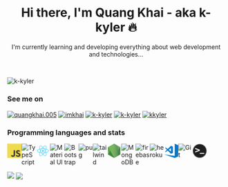 <h1 align="center">Hi there, I'm Quang Khai - aka k-kyler 🔥</h1>
<p align="center">I'm currently learning and developing everything about web development and technologies...</p>

<br />

<p align="left"> <img src="https://komarev.com/ghpvc/?username=k-kyler&label=Views&color=0e75b6&style=flat" alt="k-kyler" /> </p>
<h3 align="left">See me on</h3>
<p align="left">
<a href="https://fb.com/quangkhai.005" target="blank"><img align="center" src="https://raw.githubusercontent.com/rahuldkjain/github-profile-readme-generator/master/src/images/icons/Social/facebook.svg" alt="quangkhai.005" height="30" width="40" /></a>
<a href="https://linkedin.com/in/imkhai" target="blank"><img align="center" src="https://raw.githubusercontent.com/rahuldkjain/github-profile-readme-generator/master/src/images/icons/Social/linked-in-alt.svg" alt="imkhai" height="30" width="40" /></a>
<a href="https://codepen.io/k-kyler" target="blank"><img align="center" src="https://raw.githubusercontent.com/rahuldkjain/github-profile-readme-generator/master/src/images/icons/Social/codepen.svg" alt="k-kyler" height="30" width="40" /></a>
<a href="https://codesandbox.com/k-kyler" target="blank"><img align="center" src="https://cdn.jsdelivr.net/npm/simple-icons@3.0.1/icons/codesandbox.svg" alt="k-kyler" height="30" width="40" /></a>
<a href="https://www.hackerrank.com/kkyler" target="blank"><img align="center" src="https://raw.githubusercontent.com/rahuldkjain/github-profile-readme-generator/master/src/images/icons/Social/hackerrank.svg" alt="kkyler" height="30" width="40" /></a>
</p>

<h3 align="left">Programming languages and stats</h3>
<img align="left" alt="JavaScript" width="33px" src="https://raw.githubusercontent.com/github/explore/80688e429a7d4ef2fca1e82350fe8e3517d3494d/topics/javascript/javascript.png" />
<img align="left" alt="TypeScript" width="33px" src="https://upload.wikimedia.org/wikipedia/commons/thumb/4/4c/Typescript_logo_2020.svg/1200px-Typescript_logo_2020.svg.png" />
<img align="left" alt="React" width="33px" src="https://raw.githubusercontent.com/github/explore/80688e429a7d4ef2fca1e82350fe8e3517d3494d/topics/react/react.png" />
<img align="left" alt="Material UI" width="33px" src="https://opencollective-production.s3.us-west-1.amazonaws.com/ada636e0-395b-11ea-8ab7-b3f0317bbc7c.png" />
<img align="left" alt="Bootstrap" width="33px" src="https://img.icons8.com/color/452/bootstrap.png" />
<img align="left" src="https://cdn.worldvectorlogo.com/logos/pug.svg" alt="pug" width="33" />
<img align="left" src="https://www.vectorlogo.zone/logos/tailwindcss/tailwindcss-icon.svg" alt="tailwind" width="33" />
<img align="left" alt="Node.js" width="33px" src="https://raw.githubusercontent.com/github/explore/80688e429a7d4ef2fca1e82350fe8e3517d3494d/topics/nodejs/nodejs.png" />
<img align="left" alt="MongoDB" width="33px" src="https://img.icons8.com/color/452/mongodb.png" />
<img align="left" src="https://www.vectorlogo.zone/logos/firebase/firebase-icon.svg" alt="firebase" width="33" />
<img align="left" src="https://www.vectorlogo.zone/logos/heroku/heroku-icon.svg" alt="heroku" width="33" />
<img align="left" alt="Visual Studio Code" width="33px" src="https://raw.githubusercontent.com/github/explore/80688e429a7d4ef2fca1e82350fe8e3517d3494d/topics/visual-studio-code/visual-studio-code.png" />
<!--- <img align="left" alt="Figma" width="33px" src="https://avatars.githubusercontent.com/u/5155369?s=200&v=4" /> --->
<img align="left" alt="Git" width="33px" src="https://upload.wikimedia.org/wikipedia/commons/thumb/3/3f/Git_icon.svg/1024px-Git_icon.svg.png" />
<img align="left" alt="Terminal" width="33px" src="https://raw.githubusercontent.com/github/explore/80688e429a7d4ef2fca1e82350fe8e3517d3494d/topics/terminal/terminal.png" />

<br />
<br />
<br />

<!-- ![](https://github-readme-stats.vercel.app/api/top-langs?username=k-kyler&show_icons=true&locale=en&layout=compact&theme=react&hide_border=true) ![](https://github-readme-stats.vercel.app/api?username=k-kyler&show_icons=true&locale=en&theme=react&hide_border=true)  -->
<!-- ![](https://github-readme-streak-stats.herokuapp.com/?user=k-kyler&theme=react&hide_border=true) -->

<img align="top" src="https://github-readme-stats.vercel.app/api/top-langs?username=k-kyler&show_icons=true&locale=en&layout=compact&theme=react&hide_border=true" /> <img align="center" src="https://github-readme-stats.vercel.app/api?username=k-kyler&show_icons=true&locale=en&theme=react&hide_border=true" />
